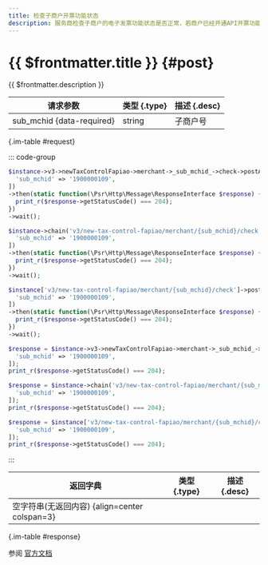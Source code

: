```yaml
---
title: 检查子商户开票功能状态
description: 服务商检查子商户的电子发票功能状态是否正常，若商户已经开通API开票功能并已对服务商授权，则返回成功。
---
```


# {{ $frontmatter.title }} {#post}

{{ $frontmatter.description }}

| 请求参数 | 类型 {.type} | 描述 {.desc}
| --- | --- | ---
| sub_mchid {data-required} | string | 子商户号

{.im-table #request}

::: code-group

```php [异步纯链式]
$instance->v3->newTaxControlFapiao->merchant->_sub_mchid_->check->postAsync([
  'sub_mchid' => '1900000109',
])
->then(static function(\Psr\Http\Message\ResponseInterface $response) {
  print_r($response->getStatusCode() === 204);
})
->wait();
```

```php [异步声明式]
$instance->chain('v3/new-tax-control-fapiao/merchant/{sub_mchid}/check')->postAsync([
  'sub_mchid' => '1900000109',
])
->then(static function(\Psr\Http\Message\ResponseInterface $response) {
  print_r($response->getStatusCode() === 204);
})
->wait();
```

```php [异步属性式]
$instance['v3/new-tax-control-fapiao/merchant/{sub_mchid}/check']->postAsync([
  'sub_mchid' => '1900000109',
])
->then(static function(\Psr\Http\Message\ResponseInterface $response) {
  print_r($response->getStatusCode() === 204);
})
->wait();
```

```php [同步纯链式]
$response = $instance->v3->newTaxControlFapiao->merchant->_sub_mchid_->check->post([
  'sub_mchid' => '1900000109',
]);
print_r($response->getStatusCode() === 204);
```

```php [同步声明式]
$response = $instance->chain('v3/new-tax-control-fapiao/merchant/{sub_mchid}/check')->post([
  'sub_mchid' => '1900000109',
]);
print_r($response->getStatusCode() === 204);
```

```php [同步属性式]
$response = $instance['v3/new-tax-control-fapiao/merchant/{sub_mchid}/check']->post([
  'sub_mchid' => '1900000109',
]);
print_r($response->getStatusCode() === 204);
```

:::

| 返回字典 | 类型 {.type} | 描述 {.desc}
| --- | --- | ---
| 空字符串(无返回内容) {align=center colspan=3}

{.im-table #response}

参阅 [官方文档](https://pay.weixin.qq.com/wiki/doc/apiv3/wxpay/new-tax-control-fapiao/chapter3_1.shtml)
